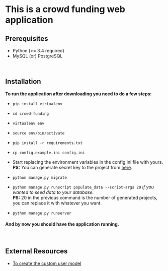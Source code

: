 

# This is a crowd funding web application  

## Prerequisites 
* Python (>= 3.4 required) 
* MySQL (or) PostgreSQL
<br>

## Installation 
**To run the application after downloading you need to do a few steps:**  
  
* ```pip install virtualenv```  
* ```cd crowd-funding```  
* ```virtualenv env```  
* ```source env/bin/activate```  
* ```pip install -r requirements.txt```  
* ```cp config.example.ini config.ini```  
  
* Start replacing the environment variables in the config.ini  file with yours.  
  **PS:** You can generate secret key to the project from [here](https://djecrety.ir/).  
  
* ```python manage.py migrate```
* ```python manage.py runscript populate_data --script-args 20``` *if you wanted to seed data to your database.* <br>
**PS:** 20 in the previous command is the number of generated projects, you can replace it with whatever you want.
* ```python manage.py runserver```  
  
#### And by now you should have the application running.

<br>

## External Resources
* [To create the custom user model](https://testdriven.io/blog/django-custom-user-model/)


